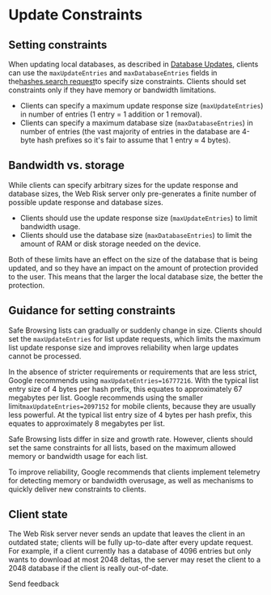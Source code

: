 # Update Constraints

## Setting constraints

When updating local databases, as described in [Database Updates](https://cloud.google.com/web-risk/docs/local-databases#database-updates), clients can use the `maxUpdateEntries` and `maxDatabaseEntries` fields in the[hashes.search request](https://cloud.google.com/web-risk/docs/update-api#http%5Fget%5Frequest)to specify size constraints. Clients should set constraints only if they have memory or bandwidth limitations.

- Clients can specify a maximum update response size (`maxUpdateEntries`) in number of entries (1 entry = 1 addition or 1 removal).
- Clients can specify a maximum database size (`maxDatabaseEntries`) in number of entries (the vast majority of entries in the database are 4-byte hash prefixes so it's fair to assume that 1 entry ≈ 4 bytes).

## Bandwidth vs. storage

While clients can specify arbitrary sizes for the update response and database sizes, the Web Risk server only pre-generates a finite number of possible update response and database sizes.

- Clients should use the update response size (`maxUpdateEntries`) to limit bandwidth usage.
- Clients should use the database size (`maxDatabaseEntries`) to limit the amount of RAM or disk storage needed on the device.

Both of these limits have an effect on the size of the database that is being updated, and so they have an impact on the amount of protection provided to the user. This means that the larger the local database size, the better the protection.

## Guidance for setting constraints

Safe Browsing lists can gradually or suddenly change in size. Clients should set the `maxUpdateEntries` for list update requests, which limits the maximum list update response size and improves reliability when large updates cannot be processed.

In the absence of stricter requirements or requirements that are less strict, Google recommends using `maxUpdateEntries=16777216`. With the typical list entry size of 4 bytes per hash prefix, this equates to approximately 67 megabytes per list. Google recommends using the smaller limit`maxUpdateEntries=2097152` for mobile clients, because they are usually less powerful. At the typical list entry size of 4 bytes per hash prefix, this equates to approximately 8 megabytes per list.

Safe Browsing lists differ in size and growth rate. However, clients should set the same constraints for all lists, based on the maximum allowed memory or bandwidth usage for each list.

To improve reliability, Google recommends that clients implement telemetry for detecting memory or bandwidth overusage, as well as mechanisms to quickly deliver new constraints to clients.

## Client state

The Web Risk server never sends an update that leaves the client in an outdated state; clients will be fully up-to-date after every update request. For example, if a client currently has a database of 4096 entries but only wants to download at most 2048 deltas, the server may reset the client to a 2048 database if the client is really out-of-date.

Send feedback
